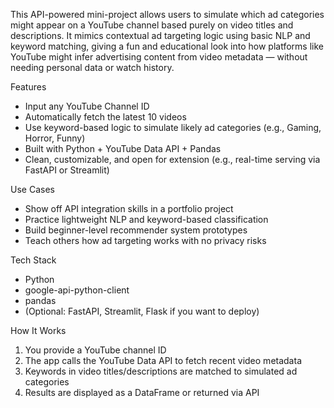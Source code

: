 This API-powered mini-project allows users to simulate which ad categories might appear on a YouTube channel based purely on video titles and descriptions. It mimics contextual ad targeting logic using basic NLP and keyword matching, giving a fun and educational look into how platforms like YouTube might infer advertising content from video metadata — without needing personal data or watch history.

Features
- Input any YouTube Channel ID
- Automatically fetch the latest 10 videos
- Use keyword-based logic to simulate likely ad categories (e.g., Gaming, Horror, Funny)
- Built with Python + YouTube Data API + Pandas
- Clean, customizable, and open for extension (e.g., real-time serving via FastAPI or Streamlit)

Use Cases
- Show off API integration skills in a portfolio project
- Practice lightweight NLP and keyword-based classification
- Build beginner-level recommender system prototypes
- Teach others how ad targeting works with no privacy risks

Tech Stack
- Python
- google-api-python-client
- pandas
- (Optional: FastAPI, Streamlit, Flask if you want to deploy)

How It Works
1. You provide a YouTube channel ID
2. The app calls the YouTube Data API to fetch recent video metadata
3. Keywords in video titles/descriptions are matched to simulated ad categories
4. Results are displayed as a DataFrame or returned via API

